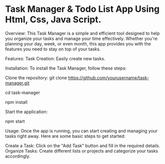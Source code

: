# Task Manager & Todo List App Using Html, Css, Java Script.

Overview: 
This Task Manager  is a simple and efficient tool designed to help you organize your tasks and manage your time effectively. Whether you're planning your day, week, or even month, this app provides you with the features you need to stay on top of your tasks.

Features:
Task Creation: Easily create new tasks.

Installation:
To install the Task Manager, follow these steps:

Clone the repository:
git clone https://github.com/yourusername/task-manager.git

cd task-manager

npm install

Start the application:

npm start

Usage:
Once the app is running, you can start creating and managing your tasks right away. Here are some basic steps to get started:

Create a Task: Click on the "Add Task" button and fill in the required details.
Organize Tasks: Create different lists or projects and categorize your tasks accordingly.
